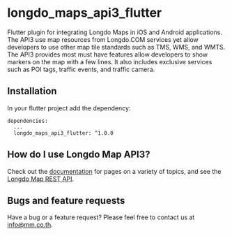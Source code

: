 # longdo_maps_api3_flutter
Flutter plugin for integrating Longdo Maps in iOS and Android applications. The API3 use map resources from Longdo.COM services yet allow developers to use other map tile standards such as TMS, WMS, and WMTS. The API3 provides most must have features allow developers to show markers on the map with a few lines. It also includes exclusive services such as POI tags, traffic events, and traffic camera.

Installation
--------
In your flutter project add the dependency:
```
dependencies:
  ...
  longdo_maps_api3_flutter: ^1.0.0
```

How do I use Longdo Map API3?
-------------------
Check out the [documentation][1] for pages on a variety of topics, and see the [Longdo Map REST API][2].

Bugs and feature requests
--------
Have a bug or a feature request? Please feel free to contact us at [info@mm.co.th](info@mm.co.th).

[1]: https://map.longdo.com/docs/
[2]: http://api.longdo.com/map/doc/rest.php